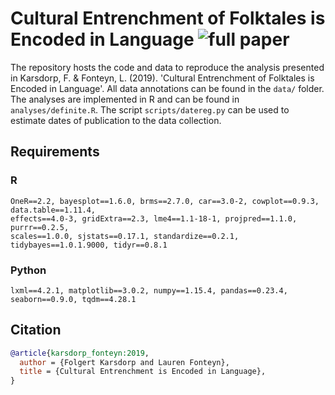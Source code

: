 # Cultural Entrenchment of Folktales is Encoded in Language ![full paper](https://link)

The repository hosts the code and data to reproduce the analysis presented in Karsdorp,
F. & Fonteyn, L. (2019). 'Cultural Entrenchment of Folktales is Encoded in Language'. All
data annotations can be found in the `data/` folder. The analyses are implemented in R and
can be found in `analyses/definite.R`. The script `scripts/datereg.py` can be used to
estimate dates of publication to the data collection.

## Requirements

### R

```
OneR==2.2, bayesplot==1.6.0, brms==2.7.0, car==3.0-2, cowplot==0.9.3, data.table==1.11.4,
effects==4.0-3, gridExtra==2.3, lme4==1.1-18-1, projpred==1.1.0, purrr==0.2.5,
scales==1.0.0, sjstats==0.17.1, standardize==0.2.1, tidybayes==1.0.1.9000, tidyr==0.8.1
```

### Python

```
lxml==4.2.1, matplotlib==3.0.2, numpy==1.15.4, pandas==0.23.4, seaborn==0.9.0, tqdm==4.28.1
```

## Citation

``` bibtex
@article{karsdorp_fonteyn:2019,
  author = {Folgert Karsdorp and Lauren Fonteyn},
  title = {Cultural Entrenchment is Encoded in Language},
}
```
